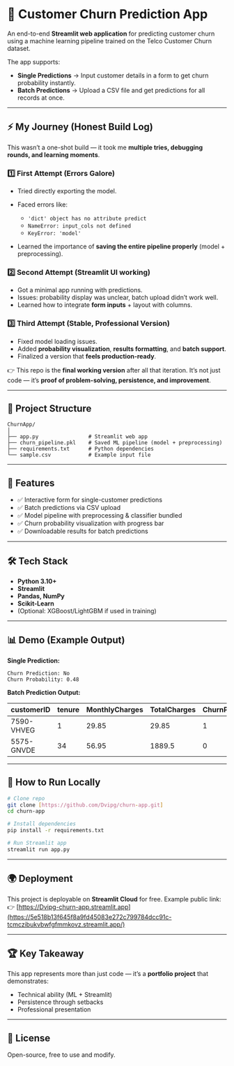 # 🔮 Customer Churn Prediction App

An end-to-end **Streamlit web application** for predicting customer churn using a machine learning pipeline trained on the Telco Customer Churn dataset.

The app supports:

* **Single Predictions** → Input customer details in a form to get churn probability instantly.
* **Batch Predictions** → Upload a CSV file and get predictions for all records at once.

---

## ⚡ My Journey (Honest Build Log)

This wasn’t a one-shot build — it took me **multiple tries, debugging rounds, and learning moments**.

### 1️⃣ First Attempt (Errors Galore)

* Tried directly exporting the model.
* Faced errors like:

  * `'dict' object has no attribute predict`
  * `NameError: input_cols not defined`
  * `KeyError: 'model'`
* Learned the importance of **saving the entire pipeline properly** (model + preprocessing).

### 2️⃣ Second Attempt (Streamlit UI working)

* Got a minimal app running with predictions.
* Issues: probability display was unclear, batch upload didn’t work well.
* Learned how to integrate **form inputs** + layout with columns.

### 3️⃣ Third Attempt (Stable, Professional Version)

* Fixed model loading issues.
* Added **probability visualization**, **results formatting**, and **batch support**.
* Finalized a version that **feels production-ready**.

👉 This repo is the **final working version** after all that iteration.
It’s not just code — it’s **proof of problem-solving, persistence, and improvement**.

---

## 📂 Project Structure

```
ChurnApp/
│
├── app.py                # Streamlit web app
├── churn_pipeline.pkl    # Saved ML pipeline (model + preprocessing)
├── requirements.txt      # Python dependencies
└── sample.csv            # Example input file
```

---

## 🚀 Features

* ✅ Interactive form for single-customer predictions
* ✅ Batch predictions via CSV upload
* ✅ Model pipeline with preprocessing & classifier bundled
* ✅ Churn probability visualization with progress bar
* ✅ Downloadable results for batch predictions

---

## 🛠️ Tech Stack

* **Python 3.10+**
* **Streamlit**
* **Pandas, NumPy**
* **Scikit-Learn**
* (Optional: XGBoost/LightGBM if used in training)

---

## 📊 Demo (Example Output)

**Single Prediction:**

```
Churn Prediction: No
Churn Probability: 0.48
```

**Batch Prediction Output:**

| customerID | tenure | MonthlyCharges | TotalCharges | ChurnPrediction | ChurnProbability |
| ---------- | ------ | -------------- | ------------ | --------------- | ---------------- |
| 7590-VHVEG | 1      | 29.85          | 29.85        | 1               | 0.73             |
| 5575-GNVDE | 34     | 56.95          | 1889.5       | 0               | 0.22             |

---

## 🔧 How to Run Locally

```bash
# Clone repo
git clone [https://github.com/Dvipg/churn-app.git]
cd churn-app

# Install dependencies
pip install -r requirements.txt

# Run Streamlit app
streamlit run app.py
```

---

## 🌍 Deployment

This project is deployable on **Streamlit Cloud** for free.
Example public link:
👉 [https://Dvipg-churn-app.streamlit.app](https://5e518b13f645f8a9fd45083e272c799784dcc91c-tcmczibukvbwfgfmmkovz.streamlit.app/)

---

## 🏆 Key Takeaway

This app represents more than just code — it’s a **portfolio project** that demonstrates:

* Technical ability (ML + Streamlit)
* Persistence through setbacks
* Professional presentation

---

## 📜 License

Open-source, free to use and modify.
